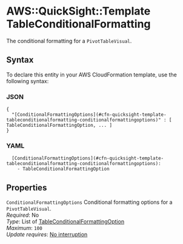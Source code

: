 # AWS::QuickSight::Template TableConditionalFormatting<a name="aws-properties-quicksight-template-tableconditionalformatting"></a>

The conditional formatting for a `PivotTableVisual`\.

## Syntax<a name="aws-properties-quicksight-template-tableconditionalformatting-syntax"></a>

To declare this entity in your AWS CloudFormation template, use the following syntax:

### JSON<a name="aws-properties-quicksight-template-tableconditionalformatting-syntax.json"></a>

```
{
  "[ConditionalFormattingOptions](#cfn-quicksight-template-tableconditionalformatting-conditionalformattingoptions)" : [ TableConditionalFormattingOption, ... ]
}
```

### YAML<a name="aws-properties-quicksight-template-tableconditionalformatting-syntax.yaml"></a>

```
  [ConditionalFormattingOptions](#cfn-quicksight-template-tableconditionalformatting-conditionalformattingoptions):
    - TableConditionalFormattingOption
```

## Properties<a name="aws-properties-quicksight-template-tableconditionalformatting-properties"></a>

`ConditionalFormattingOptions` <a name="cfn-quicksight-template-tableconditionalformatting-conditionalformattingoptions"></a>
Conditional formatting options for a `PivotTableVisual`\.  
_Required_: No  
_Type_: List of [TableConditionalFormattingOption](aws-properties-quicksight-template-tableconditionalformattingoption.md)  
_Maximum_: `100`  
_Update requires_: [No interruption](https://docs.aws.amazon.com/AWSCloudFormation/latest/UserGuide/using-cfn-updating-stacks-update-behaviors.html#update-no-interrupt)
